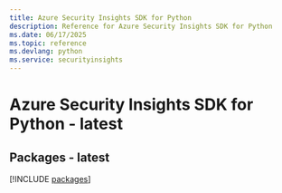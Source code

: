 ```yaml
---
title: Azure Security Insights SDK for Python
description: Reference for Azure Security Insights SDK for Python
ms.date: 06/17/2025
ms.topic: reference
ms.devlang: python
ms.service: securityinsights
---
```

# Azure Security Insights SDK for Python - latest
## Packages - latest
[!INCLUDE [packages](security-insights-index.md)]